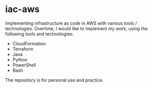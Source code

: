 # iac-aws
Implementing infrastructure as code in AWS with various tools / technologies.  Overtime, I would like to implement my work, using the following tools and technologies:
* CloudFormation
* Terraform
* Java
* Python
* PowerShell
* Bash

The repository is for personal use and practice.

